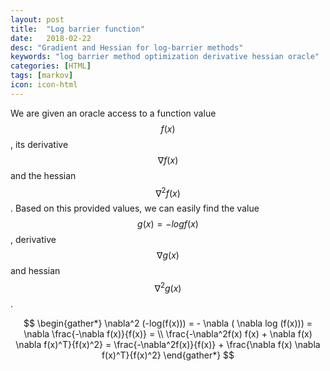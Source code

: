 ```yaml
---
layout: post
title:  "Log barrier function"
date:   2018-02-22
desc: "Gradient and Hessian for log-barrier methods"
keywords: "log barrier method optimization derivative hessian oracle"
categories: [HTML]
tags: [markov]
icon: icon-html
---
```


We are given an oracle access to a function value $$f(x)$$, its derivative $$\nabla f(x)$$ and the hessian $$\nabla^2 f(x)$$. Based on this provided values, we can easily find the value $$g(x) = - log f(x) $$, derivative $$\nabla g(x)$$ and hessian $$\nabla^2 g(x)$$.

$$
\begin{gather*}
  \nabla^2 (-log(f(x))) = - \nabla ( \nabla log (f(x))) = \nabla \frac{-\nabla f(x)}{f(x)} = \\
  \frac{-\nabla^2f(x) f(x) + \nabla f(x) \nabla f(x)^T}{f(x)^2} =
  \frac{-\nabla^2f(x)}{f(x)} + \frac{\nabla f(x) \nabla f(x)^T}{f(x)^2}
\end{gather*}
$$

